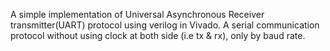A simple implementation of Universal Asynchronous Receiver transmitter(UART) protocol using verilog in Vivado. A serial communication protocol without using clock at both side (i.e tx & rx), only by baud rate.

